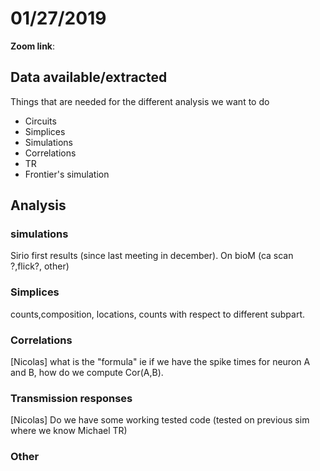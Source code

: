 # 01/27/2019

  
**Zoom link**:

## Data available/extracted
Things that are needed for the different analysis we want to do

+ Circuits
+ Simplices 
+ Simulations 
+ Correlations
+ TR 
+ Frontier's simulation

## Analysis

### simulations
Sirio first results (since last meeting in december). On bioM (ca scan ?,flick?, other)

### Simplices 
counts,composition, locations, counts with respect to different subpart.

### Correlations
[Nicolas] what is the "formula" ie if we have the spike times for neuron A and B, how do we compute Cor(A,B).

### Transmission responses
[Nicolas] Do we have some working tested code (tested on previous sim where we know Michael TR)


### Other


